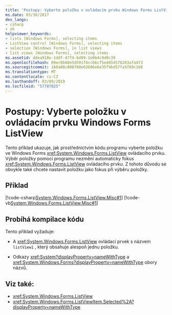 ```yaml
---
title: 'Postupy: Vyberte položku v ovládacím prvku Windows Forms ListView'
ms.date: 03/30/2017
dev_langs:
- csharp
- vb
helpviewer_keywords:
- lists [Windows Forms], selecting items
- ListView control [Windows Forms], selecting items
- selection [Windows Forms], in list views
- list views [Windows Forms], selecting items
ms.assetid: ddea918e-1ddf-47f4-bd09-1e9b4c9d0c39
ms.openlocfilehash: 09ec0b60e5d591f4cc66cf5ed454576203afa473
ms.sourcegitcommit: 160a88c8087b0e63606e6e35f9bd57fa5f69c168
ms.translationtype: MT
ms.contentlocale: cs-CZ
ms.lasthandoff: 03/09/2019
ms.locfileid: "57707025"
---
```

# <a name="how-to-select-an-item-in-the-windows-forms-listview-control"></a>Postupy: Vyberte položku v ovládacím prvku Windows Forms ListView
Tento příklad ukazuje, jak prostřednictvím kódu programu vyberte položku ve Windows Forms <xref:System.Windows.Forms.ListView> ovládacího prvku. Výběr položky pomocí programu nezmění automaticky fokus <xref:System.Windows.Forms.ListView> ovládacího prvku. Z tohoto důvodu se obvykle také chcete nastavit položku jako fokus při výběru položky.  
  
## <a name="example"></a>Příklad  
 [!code-csharp[System.Windows.Forms.ListView.Misc#1](~/samples/snippets/csharp/VS_Snippets_Winforms/System.Windows.Forms.ListView.Misc/CS/form1.cs#1)]
 [!code-vb[System.Windows.Forms.ListView.Misc#1](~/samples/snippets/visualbasic/VS_Snippets_Winforms/System.Windows.Forms.ListView.Misc/VB/form1.vb#1)]  
  
## <a name="compiling-the-code"></a>Probíhá kompilace kódu  
 Tento příklad vyžaduje:  
  
-   A <xref:System.Windows.Forms.ListView> ovládací prvek s názvem `listView1` , který obsahuje alespoň jednu položku.  
  
-   Odkazy <xref:System?displayProperty=nameWithType> a <xref:System.Windows.Forms?displayProperty=nameWithType> obory názvů.  
  
## <a name="see-also"></a>Viz také:
- <xref:System.Windows.Forms.ListView>
- <xref:System.Windows.Forms.ListViewItem.Selected%2A?displayProperty=nameWithType>
